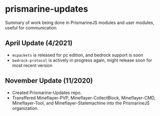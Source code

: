 # prismarine-updates
Summary of work being done in PrismarineJS modules and user modules, useful for communication


## April Update (4/2021)

* `mcpackets` is released for pc edition, and bedrock support is soon
* `bedrock-protocol` is actively in progress again, might release soon for most recent version

## November Update (11/2020)

* Created Prismarine-Updates repo.
* Transffered Mineflayer-PVP, Mineflayer-CollectBlock, Mineflayer-CMD, Mineflayer-Tool, and Mineflayer-Statemachine into the PrismarineJS organization.
